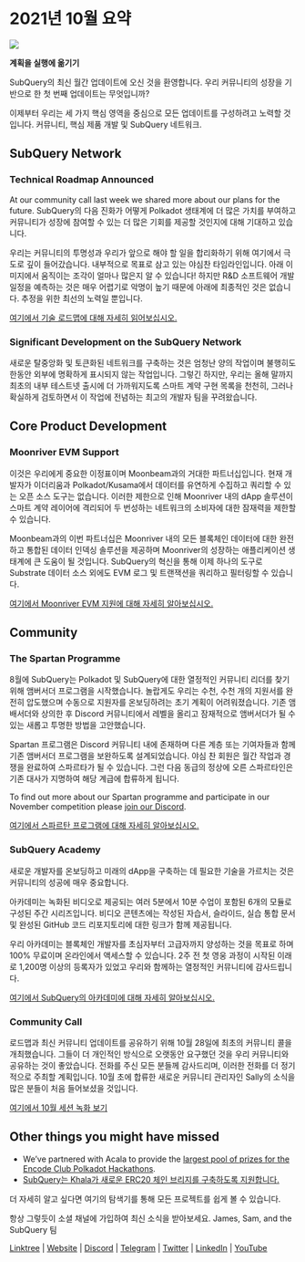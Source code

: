# 2021년 10월 요약

![](https://miro.medium.com/max/1400/1*Yf3LOc6onAZ-XRQLPyxAmQ.png)

**계획을 실행에 옮기기**

SubQuery의 최신 월간 업데이트에 오신 것을 환영합니다. 우리 커뮤니티의 성장을 기반으로 한 첫 번째 업데이트는 무엇입니까?

이제부터 우리는 세 가지 핵심 영역을 중심으로 모든 업데이트를 구성하려고 노력할 것입니다. 커뮤니티, 핵심 제품 개발 및 SubQuery 네트워크.

## SubQuery Network

### Technical Roadmap Announced

At our community call last week we shared more about our plans for the future. SubQuery의 다음 진화가 어떻게 Polkadot 생태계에 더 많은 가치를 부여하고 커뮤니티가 성장에 참여할 수 있는 더 많은 기회를 제공할 것인지에 대해 기대하고 있습니다.

우리는 커뮤니티의 투명성과 우리가 앞으로 해야 할 일을 합리화하기 위해 여기에서 극도로 깊이 들어갔습니다. 내부적으로 목표로 삼고 있는 야심찬 타임라인입니다. 아래 이미지에서 움직이는 조각이 얼마나 많은지 알 수 있습니다! 하지만 R&D 소프트웨어 개발 일정을 예측하는 것은 매우 어렵기로 악명이 높기 때문에 아래에 최종적인 것은 없습니다. 추정을 위한 최선의 노력일 뿐입니다.

[여기에서 기술 로드맵에 대해 자세히 읽어보십시오.](../blogs/20211029-roadmap-october.md)

### Significant Development on the SubQuery Network

새로운 탈중앙화 및 토큰화된 네트워크를 구축하는 것은 엄청난 양의 작업이며 불행히도 한동안 외부에 명확하게 표시되지 않는 작업입니다. 그렇긴 하지만, 우리는 올해 말까지 최초의 내부 테스트넷 출시에 더 가까워지도록 스마트 계약 구현 목록을 천천히, 그러나 확실하게 검토하면서 이 작업에 전념하는 최고의 개발자 팀을 꾸려왔습니다.

## Core Product Development

### Moonriver EVM Support

이것은 우리에게 중요한 이정표이며 Moonbeam과의 거대한 파트너십입니다. 현재 개발자가 이더리움과 Polkadot/Kusama에서 데이터를 유연하게 수집하고 쿼리할 수 있는 오픈 소스 도구는 없습니다. 이러한 제한으로 인해 Moonriver 내의 dApp 솔루션이 스마트 계약 레이어에 격리되어 두 번성하는 네트워크의 소비자에 대한 잠재력을 제한할 수 있습니다.

Moonbeam과의 이번 파트너십은 Moonriver 내의 모든 블록체인 데이터에 대한 완전하고 통합된 데이터 인덱싱 솔루션을 제공하며 Moonriver의 성장하는 애플리케이션 생태계에 큰 도움이 될 것입니다. SubQuery의 혁신을 통해 이제 하나의 도구로 Substrate 데이터 소스 외에도 EVM 로그 및 트랜잭션을 쿼리하고 필터링할 수 있습니다.

[여기에서 Moonriver EVM 지원에 대해 자세히 알아보십시오.](../customer_announcements/20211028-moonbeam-evm.md)

## Community

### The Spartan Programme

8월에 SubQuery는 Polkadot 및 SubQuery에 대한 열정적인 커뮤니티 리더를 찾기 위해 앰버서더 프로그램을 시작했습니다. 놀랍게도 우리는 수천, 수천 개의 지원서를 완전히 압도했으며 수동으로 지원자를 온보딩하려는 초기 계획이 어려워졌습니다. 기존 앰배서더와 상의한 후 Discord 커뮤니티에서 레벨을 올리고 잠재적으로 앰버서더가 될 수 있는 새롭고 투명한 방법을 고안했습니다.

Spartan 프로그램은 Discord 커뮤니티 내에 존재하며 다른 계층 또는 기여자들과 함께 기존 앰버서더 프로그램을 보완하도록 설계되었습니다. 야심 찬 회원은 월간 작업과 경쟁을 완료하여 스파르타가 될 수 있습니다. 그런 다음 동급의 정상에 오른 스파르타인은 기존 대사가 지명하여 해당 계급에 합류하게 됩니다.

To find out more about our Spartan programme and participate in our November competition please [join our Discord](https://discord.com/invite/subquery).

[여기에서 스파르탄 프로그램에 대해 자세히 알아보십시오.](../blogs/20211101-spartan-programme.md)

### SubQuery Academy

새로운 개발자를 온보딩하고 미래의 dApp을 구축하는 데 필요한 기술을 가르치는 것은 커뮤니티의 성공에 매우 중요합니다.

아카데미는 녹화된 비디오로 제공되는 여러 5분에서 10분 수업이 포함된 6개의 모듈로 구성된 주간 시리즈입니다. 비디오 콘텐츠에는 작성된 자습서, 슬라이드, 실습 통합 문서 및 완성된 GitHub 코드 리포지토리에 대한 링크가 함께 제공됩니다.

우리 아카데미는 블록체인 개발자를 초심자부터 고급자까지 양성하는 것을 목표로 하며 100% 무료이며 온라인에서 액세스할 수 있습니다. 2주 전 첫 영웅 과정이 시작된 이래로 1,200명 이상의 등록자가 있었고 우리와 함께하는 열정적인 커뮤니티에 감사드립니다.

[여기에서 SubQuery의 아카데미에 대해 자세히 알아보십시오.](../blogs/20211018-subquery-launches-the-subquery-academy.md)

### Community Call

로드맵과 최신 커뮤니티 업데이트를 공유하기 위해 10월 28일에 최초의 커뮤니티 콜을 개최했습니다. 그들이 더 개인적인 방식으로 오랫동안 요구했던 것을 우리 커뮤니티와 공유하는 것이 좋았습니다. 전화를 주신 모든 분들께 감사드리며, 이러한 전화를 더 정기적으로 주최할 계획입니다. 10월 초에 합류한 새로운 커뮤니티 관리자인 Sally의 소식을 많은 분들이 처음 들어보셨을 것입니다.

[여기에서 10월 세션 녹화 보기](https://www.crowdcast.io/e/subquery-sessions-october)

## Other things you might have missed

- We’ve partnered with Acala to provide the [largest pool of prizes for the Encode Club Polkadot Hackathons](https://medium.com/encode-club/polkadot-hack-challenges-7cfeba1a4c0e).
- [SubQuery는 Khala가 새로운 ERC20 체인 브리지를 구축하도록 지원합니다.](../customer_announcements/20211021-khala.md)

더 자세히 알고 싶다면 여기의 탐색기를 통해 모든 프로젝트를 쉽게 볼 수 있습니다.

항상 그렇듯이 소셜 채널에 가입하여 최신 소식을 받아보세요. James, Sam, and the SubQuery 팀

[Linktree](https://linktr.ee/subquerynetwork) | [Website](https://subquery.network/) | [Discord](https://discord.com/invite/78zg8aBSMG) | [Telegram](https://t.me/subquerynetwork) | [Twitter](https://twitter.com/subquerynetwork) | [LinkedIn](https://www.linkedin.com/company/subquery) | [YouTube](https://www.youtube.com/channel/UCi1a6NUUjegcLHDFLr7CqLw)
